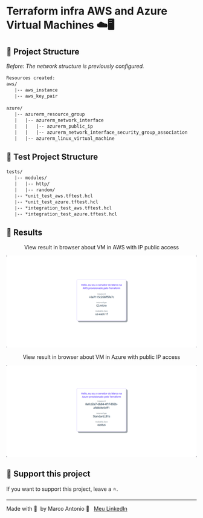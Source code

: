 # Terraform infra AWS and Azure Virtual Machines ☁️🖥️

## 📑 Project Structure

*Before:*
*The network structure is previously configured.*
```
Resources created:
aws/
   |-- aws_instance
   |-- aws_key_pair
   
azure/
   |-- azurerm_resource_group
   |   |-- azurerm_network_interface
   |   |   |-- azurerm_public_ip
   |   |   |-- azurerm_network_interface_security_group_association
   |   |-- azurerm_linux_virtual_machine
```

## 📑 Test Project Structure

```
tests/
   |-- modules/
   |   |-- http/
   |   |-- random/
   |-- *unit_test_aws.tftest.hcl
   |-- *unit_test_azure.tftest.hcl
   |-- *integration_test_aws.tftest.hcl
   |-- *integration_test_azure.tftest.hcl
```

## 🎯 Results

<p align="center">View result in browser about VM in AWS with IP public access</p>

<div align="center"><img width="600px"  src="https://github.com/mrk-qa/terraform-infra-aws-and-azure-vms/blob/92be9f641492d7768e65e3398251cbe1c9f794c2/assets/view_vm_aws.png">
</div>

<p align="center">View result in browser about VM in Azure with public IP access</p>

<div align="center"><img width="600px"  src="https://github.com/mrk-qa/terraform-infra-aws-and-azure-vms/blob/92be9f641492d7768e65e3398251cbe1c9f794c2/assets/view_vm_azure.png">
</div>

## 🔮 Support this project  

If you want to support this project, leave a ⭐.  

---  

Made with 💙 &nbsp;by Marco Antonio 👋 &nbsp; [Meu LinkedIn](https://www.linkedin.com/in/mrk-silva/)  